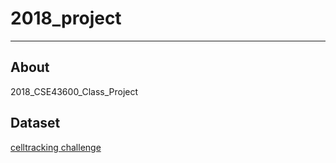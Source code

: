 # 2018_project
___

## About

2018_CSE43600_Class_Project


## Dataset
[celltracking challenge](http://www.celltrackingchallenge.net/datasets.html)



